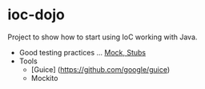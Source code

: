 ioc-dojo
========

Project to show how to start using IoC working with Java.
* Good testing practices ... [Mock, Stubs](http://martinfowler.com/articles/mocksArentStubs.html)
* Tools
  * [Guice] (https://github.com/google/guice)
  * Mockito
